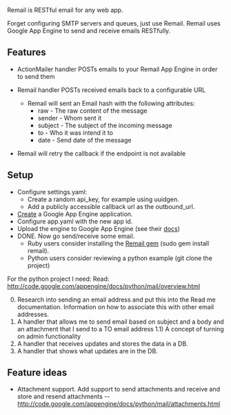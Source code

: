 Remail is RESTful email for any web app.

Forget configuring SMTP servers and queues, just use Remail. 
Remail uses Google App Engine to send and receive emails RESTfully.

## Features
* ActionMailer handler POSTs emails to your Remail App Engine in order to send them
* Remail handler POSTs received emails back to a configurable URL
  * Remail will sent an Email hash with the following attributes:
    * raw - The raw content of the message
    * sender - Whom sent it
    * subject - The subject of the incoming message
    * to - Who it was intend it to
    * date - Send date of the message
    
* Remail will retry the callback if the endpoint is not available

## Setup
* Configure settings.yaml:
  * Create a random api_key, for example using uuidgen.
  * Add a publicly accessible callback url as the outbound_url.
* [Create](https://appengine.google.com/) a Google App Engine application.
* Configure app.yaml with the new app id.
* Upload the engine to Google App Engine (see their [docs](http://code.google.com/appengine/docs))
* DONE. Now go send/receive some email.
  * Ruby users consider installing the [Remail gem](http://github.com/maccman/remail) (sudo gem install remail).
  * Python users consider reviewing a python example []() (git clone the project)

For the python project I need:
Read: http://code.google.com/appengine/docs/python/mail/overview.html

0) Research into sending an email address and put this into the Read me documentation. Information on how to associate this with other email addresses.
1) A handler that allows me to send email based on subject and a body and an attachment that I send to a TO email address
1.1) A concept of turning on admin functionality 
2) A handler that receives updates and stores the data in a DB.
3) A handler that shows what updates are in the DB.


## Feature ideas
* Attachment support. Add support to send attachments and receive and store and resend attachments -- http://code.google.com/appengine/docs/python/mail/attachments.html

